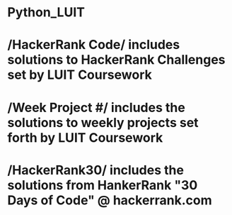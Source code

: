 # Python_LUIT
# /HackerRank Code/ includes solutions to HackerRank Challenges set by LUIT Coursework
# /Week Project #/ includes the solutions to weekly projects set forth by LUIT Coursework
# /HackerRank30/ includes the solutions from HankerRank "30 Days of Code" @ hackerrank.com
#
